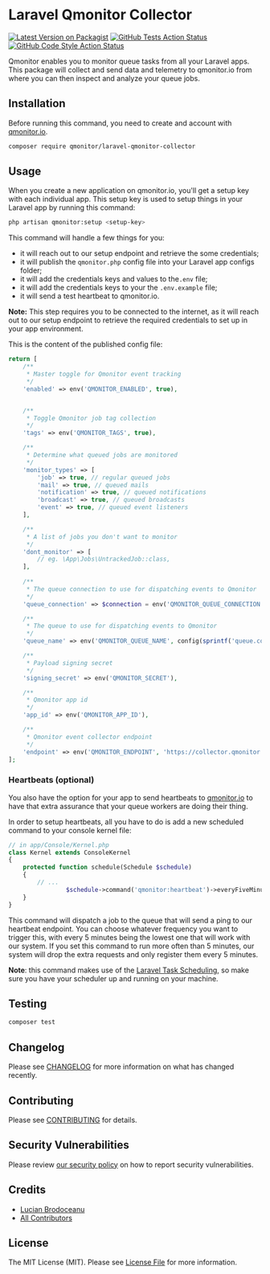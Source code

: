 # Laravel Qmonitor Collector

[![Latest Version on Packagist](https://img.shields.io/packagist/v/qmonitor/laravel-qmonitor-collector.svg?style=flat-square)](https://packagist.org/packages/qmonitor/laravel-qmonitor-collector)
[![GitHub Tests Action Status](https://img.shields.io/github/workflow/status/qmonitor/laravel-qmonitor-collector/run-tests?label=tests)](https://github.com/qmonitor/laravel-qmonitor-collector/actions?query=workflow%3ATests+branch%3Amaster)
[![GitHub Code Style Action Status](https://img.shields.io/github/workflow/status/qmonitor/laravel-qmonitor-collector/Check%20&%20fix%20styling?label=code%20style)](https://github.com/qmonitor/laravel-qmonitor-collector/actions?query=workflow%3A"Check+%26+fix+styling"+branch%3Amaster)

Qmonitor enables you to monitor queue tasks from all your Laravel apps. This package will collect and send data and telemetry to qmonitor.io from where you can then inspect and analyze your queue jobs.

## Installation

Before running this command, you need to create and account with [qmonitor.io](https://qmonitor.io).

```bash
composer require qmonitor/laravel-qmonitor-collector
```

## Usage

When you create a new application on qmonitor.io, you'll get a setup key with each individual app. This setup key is used to setup things in your Laravel app by running this command:

```bash
php artisan qmonitor:setup <setup-key>
```

This command will handle a few things for you:

- it will reach out to our setup endpoint and retrieve the some credentials;
- it will publish the ```qmonitor.php``` config file into your Laravel app configs folder;
- it will add the credentials keys and values to the```.env``` file;
- it will add the credentials keys to your the ```.env.example``` file;
- it will send a test heartbeat to qmonitor.io.

**Note:** This step requires you to be connected to the internet, as it will reach out to our setup endpoint to retrieve the required credentials to set up in your app environment.

This is the content of the published config file:

```php
return [
    /**
     * Master toggle for Qmonitor event tracking
     */
    'enabled' => env('QMONITOR_ENABLED', true),


    /**
     * Toggle Qmonitor job tag collection
     */
    'tags' => env('QMONITOR_TAGS', true),

    /**
     * Determine what queued jobs are monitored
     */
    'monitor_types' => [
        'job' => true, // regular queued jobs
        'mail' => true, // queued mails
        'notification' => true, // queued notifications
        'broadcast' => true, // queued broadcasts
        'event' => true, // queued event listeners
    ],

    /**
     * A list of jobs you don't want to monitor
     */
    'dont_monitor' => [
        // eg. \App\Jobs\UntrackedJob::class,
    ],
  
  	/**
     * The queue connection to use for dispatching events to Qmonitor
     */
    'queue_connection' => $connection = env('QMONITOR_QUEUE_CONNECTION', config('queue.default')),

    /**
     * The queue to use for dispatching events to Qmonitor
     */
    'queue_name' => env('QMONITOR_QUEUE_NAME', config(sprintf('queue.connections.%s.queue', $connection))),

    /**
     * Payload signing secret
     */
    'signing_secret' => env('QMONITOR_SECRET'),

    /**
     * Qmonitor app id
     */
    'app_id' => env('QMONITOR_APP_ID'),

    /**
     * Qmonitor event collector endpoint
     */
    'endpoint' => env('QMONITOR_ENDPOINT', 'https://collector.qmonitor.io'),
];
```

### Heartbeats (optional)

You also have the option for your app to send heartbeats to [qmonitor.io](https://qmonitor.io) to have that extra assurance that your queue workers are doing their thing.

In order to setup heartbeats, all you have to do is add a new scheduled command to your console kernel file:

```php
// in app/Console/Kernel.php
class Kernel extends ConsoleKernel
{
    protected function schedule(Schedule $schedule) 
    {
      	// ...
				$schedule->command('qmonitor:heartbeat')->everyFiveMinutes();      
    }
}
```

This command will dispatch a job to the queue that will send a ping to our heartbeat endpoint. You can choose whatever frequency you want to trigger this, with every 5 minutes being the lowest one that will work with our system. If you set this command to run more often than 5 minutes, our system will drop the extra requests and only register them every 5 minutes.

**Note**: this command makes use of the [Laravel Task Scheduling](https://laravel.com/docs/8.x/scheduling#introduction), so make sure you have your scheduler up and running on your machine.

## Testing

```bash
composer test
```

## Changelog

Please see [CHANGELOG](CHANGELOG.md) for more information on what has changed recently.

## Contributing

Please see [CONTRIBUTING](.github/CONTRIBUTING.md) for details.

## Security Vulnerabilities

Please review [our security policy](../../security/policy) on how to report security vulnerabilities.

## Credits

- [Lucian Brodoceanu](https://github.com/brodos)
- [All Contributors](../../contributors)

## License

The MIT License (MIT). Please see [License File](LICENSE.md) for more information.

